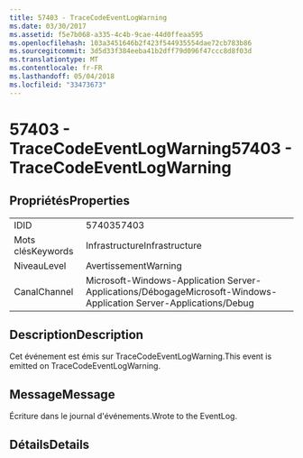 ```yaml
---
title: 57403 - TraceCodeEventLogWarning
ms.date: 03/30/2017
ms.assetid: f5e7b068-a335-4c4b-9cae-44d0ffeaa595
ms.openlocfilehash: 103a3451646b2f423f544935554dae72cb783b86
ms.sourcegitcommit: 3d5d33f384eeba41b2dff79d096f47ccc8d8f03d
ms.translationtype: MT
ms.contentlocale: fr-FR
ms.lasthandoff: 05/04/2018
ms.locfileid: "33473673"
---
```

# <a name="57403---tracecodeeventlogwarning"></a><span data-ttu-id="1f71c-102">57403 - TraceCodeEventLogWarning</span><span class="sxs-lookup"><span data-stu-id="1f71c-102">57403 - TraceCodeEventLogWarning</span></span>
## <a name="properties"></a><span data-ttu-id="1f71c-103">Propriétés</span><span class="sxs-lookup"><span data-stu-id="1f71c-103">Properties</span></span>  
  
|||  
|-|-|  
|<span data-ttu-id="1f71c-104">ID</span><span class="sxs-lookup"><span data-stu-id="1f71c-104">ID</span></span>|<span data-ttu-id="1f71c-105">57403</span><span class="sxs-lookup"><span data-stu-id="1f71c-105">57403</span></span>|  
|<span data-ttu-id="1f71c-106">Mots clés</span><span class="sxs-lookup"><span data-stu-id="1f71c-106">Keywords</span></span>|<span data-ttu-id="1f71c-107">Infrastructure</span><span class="sxs-lookup"><span data-stu-id="1f71c-107">Infrastructure</span></span>|  
|<span data-ttu-id="1f71c-108">Niveau</span><span class="sxs-lookup"><span data-stu-id="1f71c-108">Level</span></span>|<span data-ttu-id="1f71c-109">Avertissement</span><span class="sxs-lookup"><span data-stu-id="1f71c-109">Warning</span></span>|  
|<span data-ttu-id="1f71c-110">Canal</span><span class="sxs-lookup"><span data-stu-id="1f71c-110">Channel</span></span>|<span data-ttu-id="1f71c-111">Microsoft-Windows-Application Server-Applications/Débogage</span><span class="sxs-lookup"><span data-stu-id="1f71c-111">Microsoft-Windows-Application Server-Applications/Debug</span></span>|  
  
## <a name="description"></a><span data-ttu-id="1f71c-112">Description</span><span class="sxs-lookup"><span data-stu-id="1f71c-112">Description</span></span>  
 <span data-ttu-id="1f71c-113">Cet événement est émis sur TraceCodeEventLogWarning.</span><span class="sxs-lookup"><span data-stu-id="1f71c-113">This event is emitted on TraceCodeEventLogWarning.</span></span>  
  
## <a name="message"></a><span data-ttu-id="1f71c-114">Message</span><span class="sxs-lookup"><span data-stu-id="1f71c-114">Message</span></span>  
 <span data-ttu-id="1f71c-115">Écriture dans le journal d'événements.</span><span class="sxs-lookup"><span data-stu-id="1f71c-115">Wrote to the EventLog.</span></span>  
  
## <a name="details"></a><span data-ttu-id="1f71c-116">Détails</span><span class="sxs-lookup"><span data-stu-id="1f71c-116">Details</span></span>
